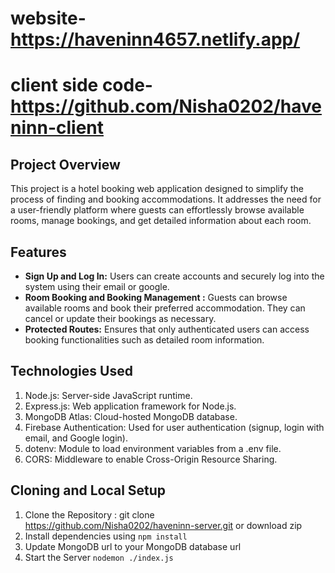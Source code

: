 # website- https://haveninn4657.netlify.app/ 
# client side code- https://github.com/Nisha0202/haveninn-client

## Project Overview
This project is a hotel booking web application designed to simplify the process of finding and booking accommodations. It addresses the need for a user-friendly platform where guests can effortlessly browse available rooms, manage bookings, and get detailed information about each room.

## Features
- **Sign Up and Log In:** Users can create accounts and securely log into the system using their email or google.
- **Room Booking and Booking Management :** Guests can browse available rooms and book their preferred accommodation. They can cancel or update their bookings as necessary.
- **Protected Routes:** Ensures that only authenticated users can access booking functionalities such as detailed room information.

## Technologies Used
1. Node.js: Server-side JavaScript runtime.
2. Express.js: Web application framework for Node.js.
3. MongoDB Atlas: Cloud-hosted MongoDB database.
4. Firebase Authentication: Used for user authentication (signup, login with email, and Google login).
5. dotenv: Module to load environment variables from a .env file.
6. CORS: Middleware to enable Cross-Origin Resource Sharing.

## Cloning and Local Setup
1. Clone the Repository : git clone https://github.com/Nisha0202/haveninn-server.git or download zip
2. Install dependencies using `npm install`
3. Update MongoDB url to your MongoDB database url
4. Start the Server `nodemon ./index.js`

